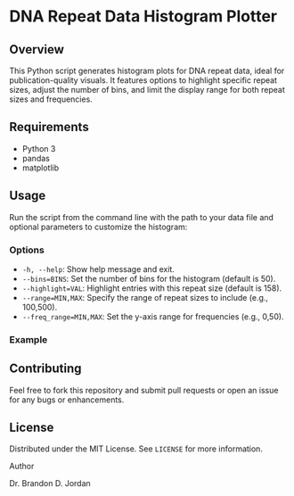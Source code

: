 # DNA Repeat Data Histogram Plotter

## Overview
This Python script generates histogram plots for DNA repeat data, ideal for publication-quality visuals. It features options to highlight specific repeat sizes, adjust the number of bins, and limit the display range for both repeat sizes and frequencies.

## Requirements
- Python 3
- pandas
- matplotlib

## Usage
Run the script from the command line with the path to your data file and optional parameters to customize the histogram:

### Options
- `-h, --help`: Show help message and exit.
- `--bins=BINS`: Set the number of bins for the histogram (default is 50).
- `--highlight=VAL`: Highlight entries with this repeat size (default is 158).
- `--range=MIN,MAX`: Specify the range of repeat sizes to include (e.g., 100,500).
- `--freq_range=MIN,MAX`: Set the y-axis range for frequencies (e.g., 0,50).

### Example


## Contributing
Feel free to fork this repository and submit pull requests or open an issue for any bugs or enhancements.

## License
Distributed under the MIT License. See `LICENSE` for more information.


Author

Dr. Brandon D. Jordan
